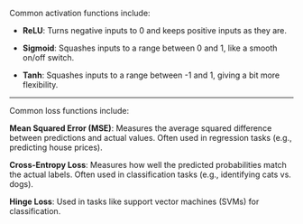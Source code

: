 Common activation functions include:

- **ReLU**: Turns negative inputs to 0 and keeps positive inputs as they are.

- **Sigmoid**: Squashes inputs to a range between 0 and 1, like a smooth on/off switch.

- **Tanh**: Squashes inputs to a range between -1 and 1, giving a bit more flexibility.

----------------------------------------------------------------------------------------------------------------------------

Common loss functions include:

**Mean Squared Error (MSE)**: Measures the average squared difference between predictions and actual values. Often used in regression tasks (e.g., predicting house prices).

**Cross-Entropy Loss**: Measures how well the predicted probabilities match the actual labels. Often used in classification tasks (e.g., identifying cats vs. dogs).

**Hinge Loss**: Used in tasks like support vector machines (SVMs) for classification.
